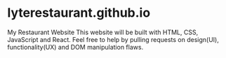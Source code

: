 # lyterestaurant.github.io
My Restaurant Website
This website will be built with HTML, CSS, JavaScript and React.
Feel free to help by pulling requests on design(UI), functionality(UX) and DOM manipulation flaws.
